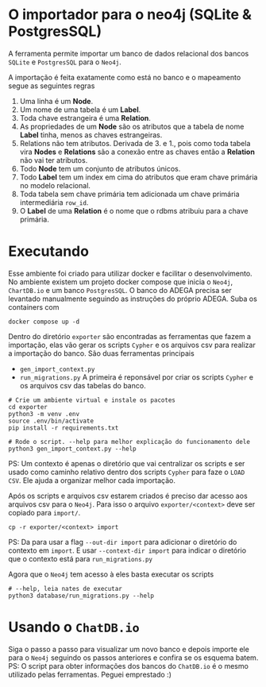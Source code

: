 # O importador para o neo4j (SQLite & PostgresSQL)
A ferramenta permite importar um banco de dados relacional dos bancos `SQLite` e `PostgresSQL`
para o `Neo4j`.

A importação é feita exatamente como está no banco e o mapeamento segue as seguintes regras
1. Uma linha é um **Node**.
2. Um nome de uma tabela é um **Label**.
3. Toda chave estrangeira é uma **Relation**.
4. As propriedades de um **Node** são os atributos que a tabela de nome **Label** tinha, menos as chaves estrangeiras.
5. Relations não tem atributos. Derivada de 3. e 1., pois como toda tabela vira **Nodes** e **Relations**
são a conexão entre as chaves então a **Relation** não vai ter atributos.
6. Todo **Node** tem um conjunto de atributos únicos.
7. Todo **Label** tem um index em cima do atributos que eram chave primária no modelo relacional.
8. Toda tabela sem chave primária tem adicionada um chave primária intermediária `row_id`.
9. O **Label** de uma **Relation** é o nome que o rdbms atribuiu para a chave primária.

# Executando
Esse ambiente foi criado para utilizar docker e facilitar o desenvolvimento. No ambiente existem um projeto
docker compose que inicia o `Neo4j`, `ChartDB.io` e um banco `PostgresSQL`. O banco do ADEGA precisa ser levantado manualmente seguindo as instruções do próprio ADEGA.
Suba os containers com
```
docker compose up -d
```
Dentro do diretório `exporter` são encontradas as ferramentas que fazem a importação, elas vão gerar os scripts `Cypher` e os arquivos csv
para realizar a importação do banco.
São duas ferramentas principais
- `gen_import_context.py`
- `run_migrations.py`
A primeira é reponsável por criar os scripts `Cypher` e os arquivos csv das tabelas do banco.
```
# Crie um ambiente virtual e instale os pacotes
cd exporter
python3 -m venv .env
source .env/bin/activate
pip install -r requirements.txt

# Rode o script. --help para melhor explicação do funcionamento dele
python3 gen_import_context.py --help
```
PS: Um contexto é apenas o diretório que vai centralizar os scripts e ser usado como caminho relativo
dentro dos scripts `Cypher` para faze o `LOAD CSV`. Ele ajuda a organizar melhor cada importação.

Após os scripts e arquivos csv estarem criados é preciso dar acesso aos arquivos csv para o `Neo4j`. Para isso o arquivo `exporter/<context>` deve ser copiado para `import/`.
```
cp -r exporter/<context> import
```
PS: Da para usar a flag `--out-dir import` para adicionar o diretório do contexto em `import`. E usar
`--context-dir import` para indicar o diretório que o contexto está para `run_migrations.py`

Agora que o `Neo4j` tem acesso à eles basta executar os scripts
```
# --help, leia nates de executar
python3 database/run_migrations.py --help
```

# Usando o `ChatDB.io`
Siga o passo a passo para visualizar um novo banco e depois importe ele para o `Neo4j` seguindo os
passos anteriores e confira se os esquema batem.
PS: O script para obter informações dos bancos do `ChatDB.io` é o mesmo utilizado pelas ferramentas. Peguei emprestado :)
